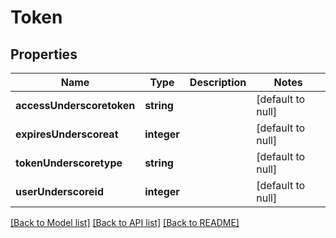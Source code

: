 # Token

## Properties
Name | Type | Description | Notes
------------ | ------------- | ------------- | -------------
**accessUnderscoretoken** | **string** |  | [default to null]
**expiresUnderscoreat** | **integer** |  | [default to null]
**tokenUnderscoretype** | **string** |  | [default to null]
**userUnderscoreid** | **integer** |  | [default to null]

[[Back to Model list]](../README.md#documentation-for-models) [[Back to API list]](../README.md#documentation-for-api-endpoints) [[Back to README]](../README.md)


